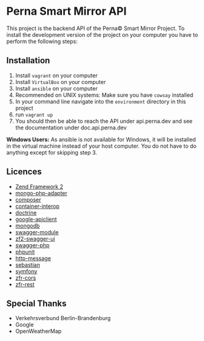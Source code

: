 # Perna Smart Mirror API

This project is the backend API of the Perna&copy; Smart Mirror Project.
To install the development version of the project on your computer you have to perform the following steps:

## Installation

1. Install `vagrant` on your computer
2. Install `VirtualBox` on your computer
3. Install `ansible` on your computer
4. Recommended on UNIX systems: Make sure you have `cowsay` installed
5. In your command line navigate into the `environment` directory in this project
6. run `vagrant up`
7. You should then be able to reach the API under api.perna.dev and see the documentation under doc.api.perna.dev

**Windows Users:** As ansible is not available for Windows, 
it will be installed in the virtual machine instead of your 
host computer. You do not have to do anything except for skipping step 3.

## Licences

* [Zend Framework 2](https://framework.zend.com/license)
* [mongo-php-adapter](https://github.com/alcaeus/mongo-php-adapter/blob/master/LICENSE)
* [composer](https://getcomposer.org/doc/04-schema.md#license)
* [container-interop](https://github.com/container-interop/container-interop/blob/master/LICENSE)
* [doctrine](https://github.com/doctrine/doctrine2/blob/master/LICENSE)
* [google-apiclient](https://developers.google.com/discovery/libraries)
* [mongodb](https://www.mongodb.com/community/licensing)
* [swagger-module](https://github.com/outeredge/SwaggerModule/blob/master/README.md)
* [zf2-swagger-ui](https://github.com/kbrabrand/zf2-swagger-ui/blob/master/LICENSE)
* [swagger-php](https://github.com/zircote/swagger-php/blob/master/LICENSE-2.0.txt)
* [phpunit](https://github.com/sebastianbergmann/phpunit/blob/master/LICENSE)
* [http-message](https://github.com/php-fig/http-message/blob/master/LICENSE)
* [sebastian](https://github.com/sebastianbergmann?tab=repositories)
* [symfony](http://symfony.com/doc/current/contributing/code/license.html)
* [zfr-cors](https://github.com/zf-fr/zfr-cors/blob/master/LICENSE)
* [zfr-rest](https://github.com/zf-fr/zfr-cors/blob/master/LICENSE)

## Special Thanks
* Verkehrsverbund Berlin-Brandenburg
* Google
* OpenWeatherMap
